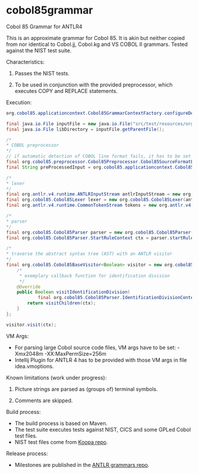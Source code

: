 cobol85grammar
==================================================

Cobol 85 Grammar for ANTLR4

This is an approximate grammar for Cobol 85. It is akin but neither 
copied from nor identical to Cobol.jj, Cobol.kg and VS COBOL II grammars.
Tested against the NIST test suite.


Characteristics:

1. Passes the NIST tests.

2. To be used in conjunction with the provided preprocessor, which executes 
   COPY and REPLACE statements.


Execution:

```java
org.cobol85.applicationcontext.Cobol85GrammarContextFactory.configureDefaultApplicationContext();

final java.io.File inputFile = new java.io.File("src/test/resources/org/cobol85/gpl/HelloWorldVar.cbl");
final java.io.File libDirectory = inputFile.getParentFile();

/*
* COBOL preprocessor
*/
// if automatic detection of COBOL line format fails, it has to be set here
final org.cobol85.preprocessor.Cobol85Preprocessor.Cobol85SourceFormatEnum[] formats = null;
final String preProcessedInput = org.cobol85.applicationcontext.Cobol85GrammarContext.getInstance().getCobol85Preprocessor().process(inputFile, libDirectory, formats);

/*
* lexer
*/
final org.antlr.v4.runtime.ANTLRInputStream antlrInputStream = new org.antlr.v4.runtime.ANTLRInputStream(preProcessedInput);
final org.cobol85.Cobol85Lexer lexer = new org.cobol85.Cobol85Lexer(antlrInputStream);
final org.antlr.v4.runtime.CommonTokenStream tokens = new org.antlr.v4.runtime.CommonTokenStream(lexer);

/*
* parser
*/
final org.cobol85.Cobol85Parser parser = new org.cobol85.Cobol85Parser(tokens);
final org.cobol85.Cobol85Parser.StartRuleContext ctx = parser.startRule();
```

```java
/*
* traverse the abstract syntax tree (AST) with an ANTLR visitor
*/
final org.cobol85.Cobol85BaseVisitor<Boolean> visitor = new org.cobol85.Cobol85BaseVisitor<Boolean>() {
	/*
	 * exemplary callback function for identification division
	 */
	@Override
	public Boolean visitIdentificationDivision(
			final org.cobol85.Cobol85Parser.IdentificationDivisionContext ctx) {
		return visitChildren(ctx);
	}
};

visitor.visit(ctx);
```


VM Args:

* For parsing large Cobol source code files,  VM args have to be set: -Xmx2048m -XX:MaxPermSize=256m
* Intellij Plugin for ANTLR 4 has to be provided with those VM args in file idea.vmoptions.


Known limitations (work under progress):

1. Picture strings are parsed as (groups of) terminal symbols.

2. Comments are skipped.


Build process:

* The build process is based on Maven.
* The test suite executes tests against NIST, CICS and some GPLed Cobol test files.
* NIST test files come from [Koopa repo](https://github.com/goblindegook/Koopa/tree/master/testsuite/cobol85).


Release process:

* Milestones are published in the [ANTLR grammars repo](https://github.com/antlr/grammars-v4).